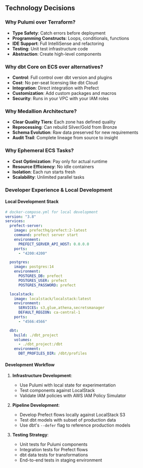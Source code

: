 ## Technology Decisions

### Why Pulumi over Terraform?

- **Type Safety**: Catch errors before deployment
- **Programming Constructs**: Loops, conditionals, functions
- **IDE Support**: Full IntelliSense and refactoring
- **Testing**: Unit test infrastructure code
- **Abstraction**: Create high-level components

### Why dbt Core on ECS over alternatives?

- **Control**: Full control over dbt version and plugins
- **Cost**: No per-seat licensing like dbt Cloud
- **Integration**: Direct integration with Prefect
- **Customization**: Add custom packages and macros
- **Security**: Runs in your VPC with your IAM roles

### Why Medallion Architecture?

- **Clear Quality Tiers**: Each zone has defined quality
- **Reprocessing**: Can rebuild Silver/Gold from Bronze
- **Schema Evolution**: Raw data preserved for new requirements
- **Audit Trail**: Complete lineage from source to insight

### Why Ephemeral ECS Tasks?

- **Cost Optimization**: Pay only for actual runtime
- **Resource Efficiency**: No idle containers
- **Isolation**: Each run starts fresh
- **Scalability**: Unlimited parallel tasks

### Developer Experience & Local Development

#### Local Development Stack

```yaml
# docker-compose.yml for local development
version: "3.8"
services:
  prefect-server:
    image: prefecthq/prefect:2-latest
    command: prefect server start
    environment:
      PREFECT_SERVER_API_HOST: 0.0.0.0
    ports:
      - "4200:4200"

  postgres:
    image: postgres:14
    environment:
      POSTGRES_DB: prefect
      POSTGRES_USER: prefect
      POSTGRES_PASSWORD: prefect

  localstack:
    image: localstack/localstack:latest
    environment:
      SERVICES: s3,glue,athena,secretsmanager
      DEFAULT_REGION: ca-central-1
    ports:
      - "4566:4566"

  dbt:
    build: ./dbt_project
    volumes:
      - ./dbt_project:/dbt
    environment:
      DBT_PROFILES_DIR: /dbt/profiles
```

#### Development Workflow

1. **Infrastructure Development**:

   - Use Pulumi with local state for experimentation
   - Test components against LocalStack
   - Validate IAM policies with AWS IAM Policy Simulator

2. **Pipeline Development**:

   - Develop Prefect flows locally against LocalStack S3
   - Test dbt models with subset of production data
   - Use dbt's `--defer` flag to reference production models

3. **Testing Strategy**:
   - Unit tests for Pulumi components
   - Integration tests for Prefect flows
   - dbt data tests for transformations
   - End-to-end tests in staging environment
